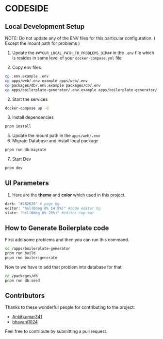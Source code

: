 # CODESIDE

## Local Development Setup

NOTE: Do not update any of the ENV files for this particular configuration. ( Except the mount path for problems )

1. Update the ``##YOUR_LOCAL_PATH_TO_PROBLEMS_DIR##`` in the `.env` file which is resides in same level of your `docker-compose.yml` file

2. Copy env files
```bash
cp .env.example .env
cp apps/web/.env.example apps/web/.env
cp packages/db/.env.example packages/db/.env
cp apps/boilerplate-generator/.env.example apps/boilerplate-generator/.env
```

2. Start the services
```bash
docker-compose up -d
```
3. Install dependencies
```bash
pnpm install
```
5. Update the mount path in the ``apps/web/.env``
6. Migrate Database and install local package
```bash
pnpm run db:migrate
```
7. Start Dev
```bash
pnpm dev
```

## UI Parameters

1. Here are the **theme** and **color** which used in this project.

```bash
dark: "#262626" # page bg
editor: "hsl(0deg 0% 14.9%)" #code editor bg
slate: "hsl(0deg 0% 20%)" #editor top bar
```
## How to Generate Boilerplate code

First add some problems and then you can run this command.

```bash
cd /apps/boilerplate-generator
pnpm run build
pnpm run boiler:generate
```

Now to we have to add that problem into database for that

```bash
cd /packages/db
pnpm run db:seed
```


## Contributors

Thanks to these wonderful people for contributing to the project:

- [Ankitkumar341](https://github.com/Ankitkumar341)
- [bhavani1024](https://github.com/bhavani1024)

Feel free to contribute by submitting a pull request.
